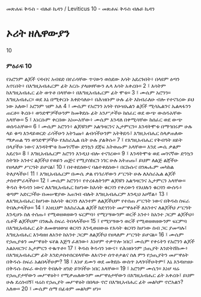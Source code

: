 ﻿
መጽሐፍ ቅዱስ - ብሉይ ኪዳን / Leviticus 10 - መጽሐፍ ቅዱስ ብሉይ ኪዳን
# ኦሪት ዘሌዋውያን
10
### ምዕራፍ 10
የአሮንም ልጆች ናዳብና አብዩድ በየራሳቸው ጥናውን ወስደው እሳት አደረጉበት፥ በላዩም ዕጣን አኖሩበት፥ በእግዚአብሔርም ፊት እርሱ ያላዘዛቸውን ሌላ እሳት አቀረቡ።
2 ፤ እሳትም ከእግዚአብሔር ፊት ወጥቶ በላቸው፥ በእግዚአብሔርም ፊት ሞቱ።
3 ፤ ሙሴም አሮንን። እግዚአብሔር። ወደ እኔ በሚቀርቡ እቀድሳለሁ፥ በሕዝቡም ሁሉ ፊት እከብራለሁ ብሎ የተናገረው ይህ ነው አለው፤ አሮንም ዝም አለ
4 ፤ ሙሴም የአሮንን አጎት የዑዝኤልን ልጆች ሚሳኤልንና ኤልጻፋንን ጠርቶ። ቅረቡ፥ ወንድሞቻችሁንም ከመቅደሱ ፊት አንሥታችሁ ከሰፈር ወደ ውጭ ውሰዱአቸው አላቸው።
5 ፤ እነርሱም ቀርበው አነሡአቸው፥ ሙሴም እንዳለ በቀሚሳቸው ከሰፈር ወደ ውጭ ወሰዱአቸው።
6 ፤ ሙሴም አሮንን፥ ልጆቹንም አልዓዛርንና ኢታምርን። እንዳትሞቱ በማኅበሩም ሁሉ ላይ ቁጣ እንዳይወርድ ራሳችሁን አትንጩ፥ ልብሳችሁንም አትቅደዱ፤ እግዚአብሔር ስላቃጠለው ማቃጠል ግን ወንድሞቻችሁ የእስራኤል ቤት ሁሉ ያልቅሱ።
7 ፤ የእግዚአብሔር የቅብዓት ዘይት በላያችሁ ነውና እንዳትሞቱ ከመገናኛው ድንኳን ደጃፍ አትወጡም አላቸው። እንደ ሙሴ ቃልም አደረጉ።
8 ፤ እግዚአብሔርም አሮንን እንዲህ ብሎ ተናገረው።
9 ፤ እንዳትሞቱ ወደ መገናኛው ድንኳን ስትገቡ አንተና ልጆችህ የወይን ጠጅና የሚያሰክርን ነገር ሁሉ አትጠጡ፤ ይህም ለልጅ ልጃችሁ የዘላለም ሥርዓት ይሆናል፤
10 ፤ በተቀደሰውና ባልተቀደሰው፥ በርኩሱና በንጹሑም መካከል ትለያላችሁ፤
11 ፤ እግዚአብሔርም በሙሴ ቃል የነገራቸውን ሥርዓት ሁሉ ለእስራኤል ልጆች ታስተምራላችሁ።
12 ፤ ሙሴም አሮንን፥ የተረፉለትንም ልጆቹን አልዓዛርንና ኢታምርን አላቸው። ቅዱስ ቅዱሳን ነውና ለእግዚአብሔር ከሆነው ከእሳት ቁርባን የቀረውን የእህሉን ቁርባን ውሰዱ፥ ቂጣም አድርጋችሁ በመሠዊያው አጠገብ ብሉት እግዚአብሔርም እንዲህ አዞኛል፥
13 ፤ ለእግዚአብሔር ከሆነው ከእሳት ቁርባን ለአንተም ለልጆችህም የተሰጠ ሥርዓት ነውና በቅዱስ ስፍራ ትበሉታላችሁ።
14 ፤ እነዚህም ከእስራኤል ልጆች ከደኅንነት መሥዋዕቶች ለአንተና ለልጆችህ ሥርዓት እንዲሆኑ ስለ ተሰጡ፥ የሚወዘወዘውን ፍርምባ፥ የሚነሣውንም ወርች አንተ፥ ከአንተ ጋርም ልጆችህ፥ ሴቶች ልጆችህም በንጹሕ ስፍራ ትበላላችሁ።
15 ፤ የሚነሣውን ወርች የሚወዘወዘውንም ፍርምባ በእግዚአብሔር ፊት ለመወዝወዝ ቁርባን እንዲወዘውዙ የእሳት ቁርባን ከሆነው ስብ ጋር ያመጣሉ፤ እግዚአብሔር እንዳዘዘ ለአንተ ከአንተ ጋርም ለልጆችህ የዘላለም ሥርዓት ይሆናል።
16 ፤ ሙሴም የኃጢያቱን መሥዋዕት ፍየል እጅግ ፈለገው፥ እነሆም ተቃጥሎ ነበር፤ ሙሴም የቀሩትን የአሮንን ልጆች አልአዛርንና ኢታምርን ተቈጥቶ።
17 ፤ ቅዱስ ቅዱሳን ነውና፥ የሕዝቡንም ኃጢያት እንድትሸከሙ፥ በእግዚአብሔርም ፊት እንድታስተሰርዩላቸው ለእናንተ ሰጥቶታልና ስለ ምን የኃጢያትን መሥዋዕት በቅዱሱ ስፍራ አልበላችሁም?
18 ፤ እነሆ ደሙን ወደ መቅደሱ ውስጥ አላገባችሁትም፤ እኔ እንዳዘዝሁ በቅዱሱ ስፍራ ውስጥ ትበሉት ዘንድ ይገባችሁ ነበር አላቸው።
19 ፤ አሮንም ሙሴን። እነሆ ዛሬ የኃጢያታቸውን መሥዋዕት፥ የሚቃጠለውንም መሥዋዕታቸውን በእግዚአብሔር ፊት አቀረቡ፤ ይህም ሁሉ ደረሰብኝ፤ ዛሬስ የኃጢያት መሥዋዕት በበላሁ ኖሮ በእግዚአብሔር ፊት መልካም ኖሮአልን? አለው።
20 ፤ ሙሴም ሰማ በፊቱም መልካም ሆነ። 
